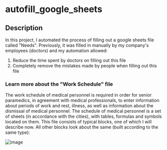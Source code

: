 # autofill_google_sheets
## Description
In this project, I automated the process of filling out a google sheets file called "Needs". Previously, it was filled in manually by my company's employees (doctors) and my automation allowed:
1. Reduce the time spent by doctors on filling out this file
2. Completely remove the mistakes made by people when filling out this file
### Learn more about the "Work Schedule" file
The work schedule of medical personnel is required in order for senior paramedics, in agreement with medical professionals, to enter information about periods of work and rest, illness, as well as information about the dismissal of medical personnel. The schedule of medical personnel is a set of sheets (in accordance with the cities), with tables, formulas and symbols located on them.
This file consists of typical blocks, one of which I will describe now. All other blocks look about the same (built according to the same type):

![image](https://github.com/CompilerCaster/autofill_google_sheets/assets/128957307/1decaf24-06a2-4e28-b7a5-45e94b3ec085)



